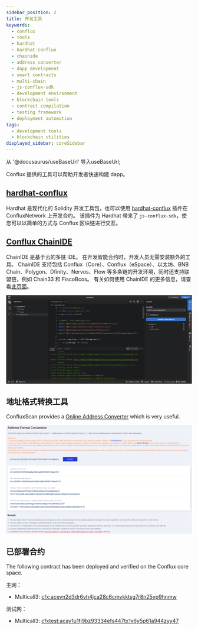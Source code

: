 ```yaml
---
sidebar_position: 2
title: 开发工具
keywords:
  - conflux
  - tools
  - hardhat
  - hardhat-conflux
  - chainide
  - address converter
  - dapp development
  - smart contracts
  - multi-chain
  - js-conflux-sdk
  - development environment
  - blockchain tools
  - contract compilation
  - testing framework
  - deployment automation
tags:
  - development tools
  - blockchain utilities
displayed_sidebar: coreSidebar
---
```


从 '@docusaurus/useBaseUrl' 导入useBaseUrl;

Conflux 提供的工具可以帮助开发者快速构建 dapp。

## [hardhat-conflux](https://github.com/conflux-chain/hardhat-conflux)

Hardhat 是现代化的 Solidity 开发工具包，也可以使用 [hardhat-conflux](https://github.com/conflux-chain/hardhat-conflux) 插件在 ConfluxNetwork 上开发合约。 该插件为 Hardhat 带来了 `js-conflux-sdk`，使您可以以简单的方式与 Conflux 区块链进行交互。

## [Conflux ChainIDE](https://chainide.com/s/createTempProject/conflux)

ChainIDE 是基于云的多链 IDE。 在开发智能合约时，开发人员无需安装额外的工具。 ChainIDE 支持包括 Conflux（Core）、Conflux（eSpace）、以太坊、BNB Chain、Polygon、Dfinity、Nervos、Flow 等多条链的开发环境，同时还支持联盟链，例如 Chain33 和 FiscoBcos。 有关如何使用 ChainIDE 的更多信息，请查看[此页面](https://chainide.gitbook.io/chainide-english-1/ethereum-ide-1/4.-conflux-ide)。

![Chainide](../image/chainide.png)

## 地址格式转换工具

ConfluxScan provides a [Online Address Converter](https://www.confluxscan.org/address-converter) which is very useful.

![](../../core-space-basics/img/scan-address-converter.png)

## 已部署合约

The following contract has been deployed and verified on the Conflux core space.

主网：

- Multicall3: [cfx:acevn2d3dr6vh4jca28c6cmvkktsg7r8n25vp9hnmw](https://confluxscan.org/address/cfx:acevn2d3dr6vh4jca28c6cmvkktsg7r8n25vp9hnmw?tab=contract-viewer)

测试网：

- Multicall3: [cfxtest:acay1u1fj9bz93334efs447tx1x6y5p61a944zyy47](https://testnet.confluxscan.org/address/cfxtest:acay1u1fj9bz93334efs447tx1x6y5p61a944zyy47?tab=contract-viewer)
